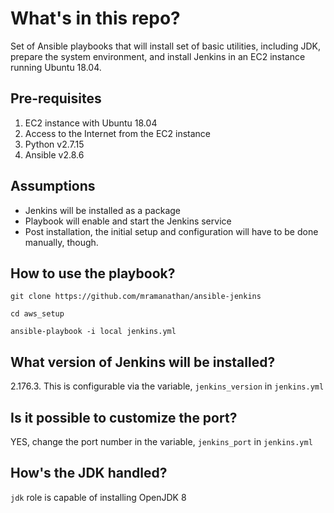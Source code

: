 # What's in this repo?
Set of Ansible playbooks that will install set of basic utilities, including JDK, prepare the system environment, and install Jenkins in an EC2 instance running Ubuntu 18.04.

## Pre-requisites
1. EC2 instance with Ubuntu 18.04
2. Access to the Internet from the EC2 instance
3. Python v2.7.15
4. Ansible v2.8.6

## Assumptions
- Jenkins will be installed as a package
- Playbook will enable and start the Jenkins service
- Post installation, the initial setup and configuration will have to be done manually, though.

## How to use the playbook?
```
git clone https://github.com/mramanathan/ansible-jenkins

cd aws_setup

ansible-playbook -i local jenkins.yml
```

## What version of Jenkins will be installed?
2.176.3. This is configurable via the variable, `jenkins_version` in `jenkins.yml`

## Is it possible to customize the port?
YES, change the port number in the variable, `jenkins_port` in `jenkins.yml`

## How's the JDK handled?
`jdk` role is capable of installing OpenJDK 8